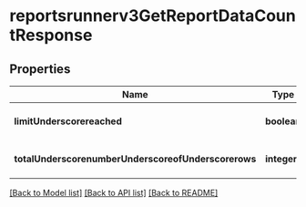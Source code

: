 # reportsrunnerv3GetReportDataCountResponse

## Properties
Name | Type | Description | Notes
------------ | ------------- | ------------- | -------------
**limitUnderscorereached** | **boolean** |  | [optional] [default to null]
**totalUnderscorenumberUnderscoreofUnderscorerows** | **integer** |  | [optional] [default to null]

[[Back to Model list]](../README.md#documentation-for-models) [[Back to API list]](../README.md#documentation-for-api-endpoints) [[Back to README]](../README.md)


